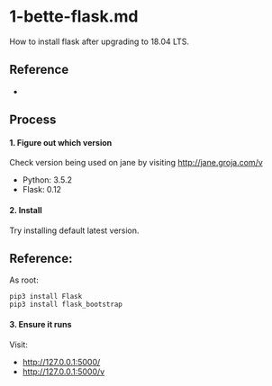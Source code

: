 
# 1-bette-flask.md

How to install flask after upgrading to 18.04 LTS.

## Reference

-

## Process

#### 1. Figure out which version

Check version being used on jane by visiting http://jane.groja.com/v

- Python: 3.5.2
- Flask: 0.12

#### 2. Install

Try installing default latest version.

Reference:
-

As root:
```
pip3 install Flask
pip3 install flask_bootstrap
```

#### 3. Ensure it runs

Visit:

- http://127.0.0.1:5000/
- http://127.0.0.1:5000/v

